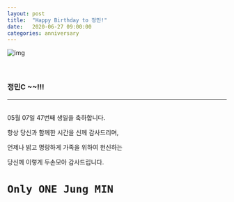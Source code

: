```yaml
---
layout: post
title:  "Happy Birthday to 정민!"
date:   2020-06-27 09:00:00
categories: anniversary
---
```


![img]({{site.md_img_url}}/20200627-01.png "생일 축하합니다.")
<br><br><br>

### 정민C ~~!!!
***  

<br>
05월 07일 47번째 생일을 축하합니다.

항상 당신과 함께한 시간을 신께 감사드리며,

언제나 밝고 명랑하게 가족을 위하여 헌신하는

당신께 이렇게 두손모아 감사드립니다.
  
  
  
`Only ONE Jung MIN`
===========
